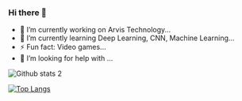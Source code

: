 ### Hi there 👋
- 🔭 I’m currently working on Arvis Technology...
- 🌱 I’m currently learning Deep Learning, CNN, Machine Learning...
- ⚡ Fun fact: Video games...
- 🤔 I’m looking for help with ...
<!--
**Lazmann/Lazmann** is a ✨ _special_ ✨ repository because its `README.md` (this file) appears on your GitHub profile.

Here are some ideas to get you started:

- 🔭 I’m currently working on Arvis Technology...
- 🌱 I’m currently learning Deep Learning, CNN, Machine Learning...
- 👯 I’m looking to collaborate on ...
- 🤔 I’m looking for help with ...
- 💬 Ask me about ...
- 📫 How to reach me: ...
- 😄 Pronouns: ...
- ⚡ Fun fact: ...
-->
![Github stats 2](https://github-readme-stats.vercel.app/api?username=Lazmann&show_icons=true&theme=radical)

[![Top Langs](https://github-readme-stats.vercel.app/api/top-langs/?username=Lazmann&layout=compact)](https://github.com/Lazmann/github-readme-stats)



